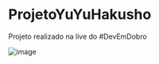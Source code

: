 # ProjetoYuYuHakusho

Projeto realizado na live do #DevEmDobro

![image](https://user-images.githubusercontent.com/106486163/216207728-d7d11f19-7eda-4e3c-93bc-ad3a2e3f678e.png)
